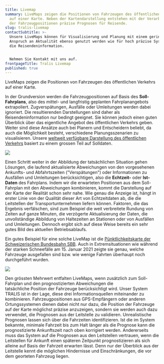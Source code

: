 ```yaml
---
title: Livemap
summary: LiveMaps zeigen die Positionen von Fahrzeugen des öffentlichen Verkehrs
  auf einer Karte. Neben der Kartendarstellung entstehen mit der Verarbeitung
  der Fahrzeugpositionen präzise Prognosen für Reisende.
slug: tralis-livemap
contactSubtitle: >-
  Unsere LiveMaps können für Visualisierung und Planung mit einem geringen
  Anspruch an Aktualität ebenso genutzt werden wie für hoch präzise Systeme für
  die Reisendeninformation.


  Nehmen Sie Kontakt mit uns auf.
frontpageTitle: Tralis Livemap
published: true
---
```

LiveMaps zeigen die Positionen von Fahrzeugen des öffentlichen Verkehrs auf einer Karte. 

In der Grundversion werden die Fahrzeugpositionen auf Basis des **Soll-Fahrplans**, also des mittel- und langfristig geplanten Fahrplanangebots extrapoliert. Zugverspätungen, Ausfälle oder Umleitungen werden dabei ignoriert. Die resultierenden Darstellungen sind daher als Reisendeninformation nur bedingt geeignet. Sie können jedoch einen guten Überblick über das eigentliche Angebot des öffentlichen Verkehrs geben. Weiter sind diese Ansätze auch bei Planern und Entscheidern beliebt, da auch die Möglichkeit besteht, verschiedene Planungsszenarien zu visualisieren. Unsere [weltweit verfügbare Darstellung des öffentlichen Verkehrs](https://tracker.geops.ch/?z=6&s=1&x=1150450.8381&y=6451274.7870&l=transport)  basiert zu einem grossen Teil auf Solldaten.

![](/images/solution/tralis-livemap/tracker-worldwide.png)

Einen Schritt weiter in der Abbildung der tatsächlichen Situation gehen Lösungen, die laufend aktualisierte Abweichungen von den vorgesehenen Ankunfts- und Abfahrtszeiten ("Verspätungen") oder Informationen zu Ausfällen und Umleitungen berücksichtigen, also die **Echtzeit-** oder **Ist-Daten** des Fahrplans. Indem wir die erwarteten Positionen aus dem Soll-Fahrplan mit den Abweichungen kombinieren, kommt die Darstellung auf der Karte der Realität schon sehr nahe. Wie genau die Anzeige ist, hängt in erster Linie von der Qualität dieser Art von Echtzeitdaten ab, die die Leitstellen der Transportunternehmen liefern können. Faktoren, die das Ergebnis verfälschen, sind zum Beispiel die weit verbreitete Rundung von Zeiten auf ganze Minuten, die verzögerte Aktualisierung der Daten, die unvollständige Abbildung von Haltezeiten an Stationen oder von Ausfällen und Umleitungen. Dennoch ergibt sich auf diese Weise bereits ein sehr gutes Bild des aktuellen Betriebsablaufs. 

Ein gutes Beispiel für eine solche LiveMap ist die [Pünktlichkeitskarte der Schweizerischen Bundesbahn SBB](https://maps2.trafimage.ch/ch.sbb.netzkarte?baselayers=ch.sbb.netzkarte,ch.sbb.netzkarte.dark,ch.sbb.netzkarte.luftbild.group,ch.sbb.netzkarte.landeskarte,ch.sbb.netzkarte.landeskarte.grau&lang=de&layers=ch.sbb.puenktlichkeit-all&x=953651.78&y=5998579.74&z=11.049958158687245). Auch in Extremsituationen wie während der starken Schneefälle am 15. Januar 2021 zeigte sie genau, welche Fahrzeuge ausgefallen sind bzw. wie wenige Fahrten überhaupt noch durchgeführt wurden.

![](/images/solution/tralis-livemap/livemap.jpg)

Den grössten Mehrwert entfalten LiveMaps, wenn zusätzlich zum Soll-Fahrplan und den prognostizierten Abweichungen die tatsächliche Position der Fahrzeuge berücksichtigt wird. Unser System TRALIS ist in der Lage, diese drei Informationsquellen miteinander zu kombinieren. Fahrzeugpositionen aus GPS-Empfängern oder anderen Ortungssystemen dienen dabei nicht nur dazu, die Position der Fahrzeuge auf der Karte möglichst präzise anzuzeigen, sondern sie werden auch dazu verwendet, die Prognosen aus der Leitstelle zu validieren. Unrealistische Prognosen lassen sich über die Fahrzeiten identifizieren. Ist die im System bekannte, minimale Fahrzeit bis zum Halt länger als die Prognose kann die prognostizierte Ankunftszeit nach oben korrigiert werden. Andererseits muss das System auf die Prognosen aus den Leitstellen vertrauen, wenn die Leitstellen für Ankunft einen späteren Zeitpunkt prognostizieren als sich alleine auf Basis der Fahrzeit erwarten lässt. Denn nur der Überblick aus der Leitstelle kennt die möglichen Hindernisse und Einschränkungen, die vor dem georteten Fahrzeug liegen.